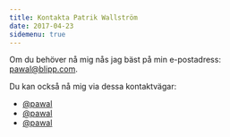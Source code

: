 ```yaml
---
title: Kontakta Patrik Wallström
date: 2017-04-23
sidemenu: true
---
```


Om du behöver nå mig nås jag bäst på min e-postadress: [pawal@blipp.com](mailto:pawal@blipp.com).

Du kan också nå mig via dessa kontaktvägar:

<ul class="fa-ul">
  <li>
    <a href="https://twitter.com/pawal" target="_blank"><i class="fa fa-twitter-square fa-lg"></i>@pawal</a>
  </li>
  <li>
    <a href="https://instagram.com/pawal" target="_blank"><i class="fa fa-instagram fa-lg"></i>@pawal</a>
  </li>
  <li>
    <a href="https://github.com/pawal" target="_blank"><i class="fa fa-github-square fa-lg"></i>@pawal</a>
  </li>
</ul>

